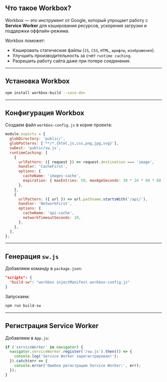 ## Что такое Workbox?
Workbox — это инструмент от Google, который упрощает работу с **Service Worker** для кэширования ресурсов, ускорения загрузки и поддержки оффлайн-режима.

Workbox поможет:
- Кэшировать статические файлы (`JS`, `CSS`, `HTML`, `шрифты`, `изображения`).
- Улучшить производительность за счет `runtime caching`.
- Разрешить работу сайта даже при потере соединения.

---

## Установка Workbox
```sh
npm install workbox-build --save-dev
```

---

## Конфигурация Workbox
Создаем файл `workbox-config.js` в корне проекта:

```js
module.exports = {
  globDirectory: 'public/',
  globPatterns: ['**/*.{html,js,css,png,jpg,svg}'],
  swDest: 'public/sw.js',
  runtimeCaching: [
    {
      urlPattern: ({ request }) => request.destination === 'image',
      handler: 'CacheFirst',
      options: {
        cacheName: 'images-cache',
        expiration: { maxEntries: 50, maxAgeSeconds: 30 * 24 * 60 * 60 },
      },
    },
    {
      urlPattern: ({ url }) => url.pathname.startsWith('/api/'),
      handler: 'NetworkFirst',
      options: {
        cacheName: 'api-cache',
        networkTimeoutSeconds: 10,
      },
    },
  ],
};
```

---

## Генерация `sw.js`
Добавляем команду в `package.json`:

```json
"scripts": {
  "build-sw": "workbox injectManifest workbox-config.js"
}
```

Запускаем:
```sh
npm run build-sw
```

---

## Регистрация Service Worker
Добавляем в `App.js`:

```js
if ('serviceWorker' in navigator) {
  navigator.serviceWorker.register('/sw.js').then(() => {
    console.log('Service Worker зарегистрирован!');
  }).catch(err => {
    console.error('Ошибка регистрации Service Worker:', err);
  });
}
```


